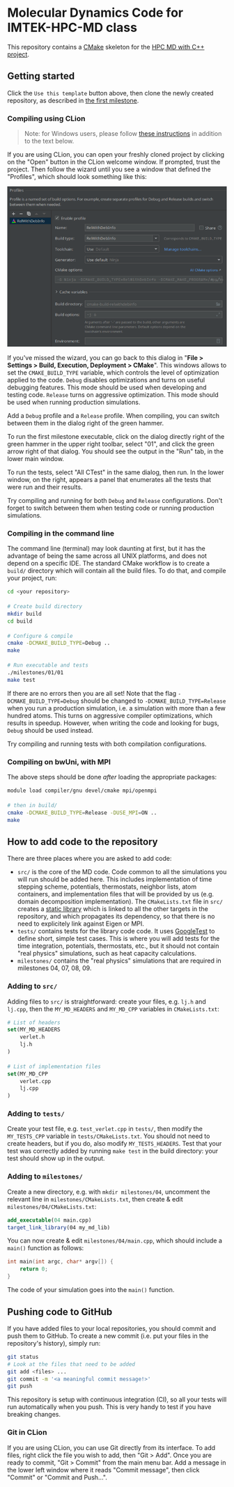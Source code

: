 # Molecular Dynamics Code for IMTEK-HPC-MD class

This repository contains a [CMake](https://cmake.org/) skeleton for the [HPC MD
with C++
project](https://imtek-simulation.github.io/MolecularDynamics/_project/general_remarks.html).

## Getting started

Click the `Use this template` button above, then clone the newly created
repository, as described in [the first
milestone](https://imtek-simulation.github.io/MolecularDynamics/_project/milestone01.html).

### Compiling using CLion

> Note: for Windows users, please follow [these
> instructions](https://www.jetbrains.com/help/clion/how-to-use-wsl-development-environment-in-product.html)
> in addition to the text below.

If you are using CLion, you can open your freshly cloned project by clicking on
the "Open" button in the CLion welcome window. If prompted, trust the project.
Then follow the wizard until you see a window that defined the "Profiles", which
should look something like this:

![clion profile window](clion_profiles.png)

If you've missed the wizard, you can go back to this dialog in "**File >
Settings > Build, Execution, Deployment > CMake**". This windows allows to set the
`CMAKE_BUILD_TYPE` variable, which controls the level of optimization applied to
the code. `Debug` disables optimizations and turns on useful debugging features.
This mode should be used when developing and testing code.
`Release` turns on aggressive optimization. This mode should be used when
running production simulations.

Add a `Debug` profile and a `Release` profile. When compiling, you can switch
between them in the dialog right of the green hammer.

To run the first milestone executable, click on the dialog directly right of the
green hammer in the upper right toolbar, select "01", and click
the green arrow right of that dialog. You should see the output in the "Run"
tab, in the lower main window.

To run the tests, select "All CTest" in the same dialog, then run. In the lower
window, on the right, appears a panel that enumerates all the tests that were
run and their results.

Try compiling and running for both `Debug` and `Release` configurations. Don't
forget to switch between them when testing code or running production simulations.

### Compiling in the command line

The command line (terminal) may look daunting at first, but it has the advantage
of being the same across all UNIX platforms, and does not depend on a specific
IDE. The standard CMake workflow is to create a `build/` directory which will
contain all the build files. To do that, and compile your project, run:

```bash
cd <your repository>

# Create build directory
mkdir build
cd build

# Configure & compile
cmake -DCMAKE_BUILD_TYPE=Debug ..
make

# Run executable and tests
./milestones/01/01
make test
```

If there are no errors then you are all set! Note that the flag
`-DCMAKE_BUILD_TYPE=Debug` should be changed to
`-DCMAKE_BUILD_TYPE=Release` when you run a production simulation, i.e. a
simulation with more than a few hundred atoms. This turns on aggressive compiler
optimizations, which results in speedup. However, when writing the code and
looking for bugs, `Debug` should be used instead.

Try compiling and running tests with both compilation configurations.

### Compiling on bwUni, with MPI

The above steps should be done *after* loading the appropriate packages:

```bash
module load compiler/gnu devel/cmake mpi/openmpi

# then in build/
cmake -DCMAKE_BUILD_TYPE=Release -DUSE_MPI=ON ..
make
```

## How to add code to the repository

There are three places where you are asked to add code:

- `src/` is the core of the MD code. Code common to all the simulations you will
  run should be added here. This includes implementation of time stepping
  scheme, potentials, thermostats, neighbor lists, atom containers, and
  implementation files that will be provided by us (e.g. domain decomposition
  implementation). The `CMakeLists.txt` file in `src/` creates a [static
  library](https://en.wikipedia.org/wiki/Static_library) which is linked to all
  the other targets in the repository, and which propagates its dependency, so
  that there is no need to explicitely link against Eigen or MPI.
- `tests/` contains tests for the library code code. It uses
  [GoogleTest](https://google.github.io/googletest/) to define short, simple
  test cases. This is where you will add tests for the time integration,
  potentials, thermostats, etc., but it should not contain "real physics"
  simulations, such as heat capacity calculations.
- `milestones/` contains the "real physics" simulations that are required in
  milestones 04, 07, 08, 09.

### Adding to `src/`

Adding files to `src/` is straightforward: create your files, e.g. `lj.h` and
`lj.cpp`, then the `MY_MD_HEADERS` and `MY_MD_CPP` variables in
`CMakeLists.txt`:

```cmake
# List of headers
set(MY_MD_HEADERS
    verlet.h
    lj.h
)

# List of implementation files
set(MY_MD_CPP
    verlet.cpp
    lj.cpp
)
```

### Adding to `tests/`

Create your test file, e.g. `test_verlet.cpp` in `tests/`, then modify the
`MY_TESTS_CPP` variable in `tests/CMakeLists.txt`. You should not need to create
headers, but if you do, also modify `MY_TESTS_HEADERS`. Test that your test was
correctly added by running `make test` in the build directory: your test should
show up in the output.

### Adding to `milestones/`

Create a new directory, e.g. with `mkdir milestones/04`, uncomment the relevant
line in `milestones/CMakeLists.txt`, then create & edit
`milestones/04/CMakeLists.txt`:

```cmake
add_executable(04 main.cpp)
target_link_library(04 my_md_lib)
```

You can now create & edit `milestones/04/main.cpp`, which should include a
`main()` function as follows:

```c++
int main(int argc, char* argv[]) {
    return 0;
}
```

The code of your simulation goes into the `main()` function.

## Pushing code to GitHub

If you have added files to your local repositories, you should commit and push them to
GitHub. To create a new commit (i.e. put your files in the repository's
history), simply run:

```bash
git status
# Look at the files that need to be added
git add <files> ...
git commit -m '<a meaningful commit message!>'
git push
```

This repository is setup with continuous integration (CI), so all your tests
will run automatically when you push. This is very handy to test if you have
breaking changes.

### Git in CLion

If you are using CLion, you can use Git directly from its interface. To add
files, right click the file you wish to add, then "Git > Add". Once you are
ready to commit, "Git > Commit" from the main menu bar. Add a message in the
lower left window where it reads "Commit message", then click "Commit" or
"Commit and Push...".
